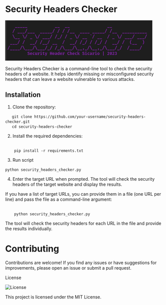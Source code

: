 
# Security Headers Checker

![Banner](shot.png)

Security Headers Checker is a command-line tool to check the security headers of a website. It helps identify missing or misconfigured security headers that can leave a website vulnerable to various attacks.

## Installation

1. Clone the repository:


```
   git clone https://github.com/your-username/security-headers-checker.git
   cd security-headers-checker
```

2. Install the required dependencies:

```

    pip install -r requirements.txt
```
3. Run script

```
python security_headers_checker.py
```
4. Enter the target URL when prompted. The tool will check the security headers of the target website and display the results.

If you have a list of target URLs, you can provide them in a file (one URL per line) and pass the file as a command-line argument:

```

    python security_headers_checker.py 
```
The tool will check the security headers for each URL in the file and provide the results individually.

# Contributing

Contributions are welcome! If you find any issues or have suggestions for improvements, please open an issue or submit a pull request.

License

![License](https://img.shields.io/badge/License-MIT-blue.svg)


This project is licensed under the MIT License.
